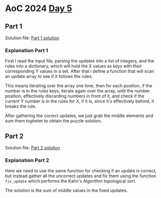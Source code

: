 # AoC 2024 [Day 5](https://adventofcode.com/2024/day/5)

## Part 1

Solution file: [Part 1 solution](day5_p1.py)

### Explanation Part 1

First I read the input file, parsing the updates into a list of integers, and the rules into a dictionary, which will hold the X values as keys with their corresponding Y values in a set.
After that i define a function that will scan an update array to see if it follows the rules.

This means iterating over the array one time, then for each position, if the number is in the rules keys, iterate again over the array, until the number position, effectively discarding numbers in front of it, and check if the current Y number is in the rules for X, if it is, since it's effectively behind, it breaks the rule.

After gathering the correct updates, we just grab the middle elements and sum them togheter to obtain the puzzle solution.

## Part 2

Solution file: [Part 2 solution](day5_p2.py)

### Explanation Part 2

Here we need to use the same function for checking if an update is correct, but instead gather all the uncorrect updates and fix them using the function `fix_update` which performs the Kahn's Algorithm topological sort.

The solution is the sum of middle values in the fixed updates.
